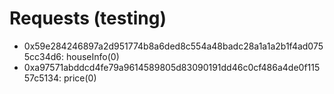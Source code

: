 # Requests (testing)

- 0x59e284246897a2d951774b8a6ded8c554a48badc28a1a1a2b1f4ad0755cc34d6: houseInfo(0)
- 0xa97571abddcd4fe79a9614589805d83090191dd46c0cf486a4de0f11557c5134: price(0)